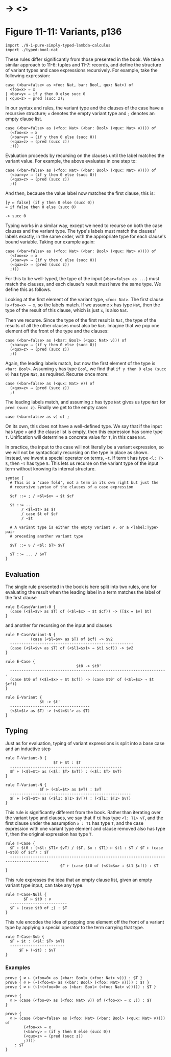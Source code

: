 # → <>
# Figure 11-11: Variants, p136

    import ./9-1-pure-simply-typed-lambda-calculus
    import ./typed-bool-nat

These rules differ significantly from those presented in the book. We take a
similar approach to 11-6: tuples and 11-7: records, and define the structure of
variant types and case expressions recursively. For example, take the following
expression:

    case (<bar=false> as <foo: Nat, bar: Bool, qux: Nat>) of
      <foo=x> ⇒ x
    | <bar=y> ⇒ if y then 0 else succ 0
    | <qux=z> ⇒ pred (succ z);

In our syntax and rules, the variant type and the clauses of the case have a
recursive structure; `ν` denotes the empty variant type and `;` denotes an empty
clause list.

    case (<bar=false> as (<foo: Nat> (<bar: Bool> (<qux: Nat> ν)))) of
      (<foo=x> ⇒ x
      (<bar=y> ⇒ (if y then 0 else (succ 0))
      (<qux=z> ⇒ (pred (succ z))
      ;)))

Evaluation proceeds by recursing on the clauses until the label matches the
variant value. For example, the above evaluates in one step to:

    case (<bar=false> as (<foo: Nat> (<bar: Bool> (<qux: Nat> ν)))) of
      (<bar=y> ⇒ (if y then 0 else (succ 0))
      (<qux=z> ⇒ (pred (succ z))
      ;))

And then, because the value label now matches the first clause, this is:

    [y ↦ false] (if y then 0 else (succ 0))
    = if false then 0 else (succ 0)

    -> succ 0

Typing works in a similar way, except we need to recurse on both the case
clauses and the variant type. The type's labels must match the clauses' labels
exactly, in the same order, with the appropriate type for each clause's bound
variable. Taking our example again:

    case (<bar=false> as (<foo: Nat> (<bar: Bool> (<qux: Nat> ν)))) of
      (<foo=x> ⇒ x
      (<bar=y> ⇒ (if y then 0 else (succ 0))
      (<qux=z> ⇒ (pred (succ z))
      ;)))

For this to be well-typed, the type of the input (`<bar=false> as ...`) must
match the clauses, and each clause's result must have the same type. We define
this as follows.

Looking at the first element of the variant type, `<foo: Nat>`. The first clause
is `<foo=x> ⇒ x`, so the labels match. If we assume `x` has type `Nat`, then the
type of the result of this clause, which is just `x`, is also `Nat`.

Then we recurse. Since the type of the first result is `Nat`, the type of the
results of all the other clauses must also be `Nat`. Imagine that we pop one
element off the front of the type and the clauses:

    case (<bar=false> as (<bar: Bool> (<qux: Nat> ν))) of
      (<bar=y> ⇒ (if y then 0 else (succ 0))
      (<qux=z> ⇒ (pred (succ z))
      ;))

Again, the leading labels match, but now the first element of the type is `<bar:
Bool>`. Assuming `y` has type `Bool`, we find that `if y then 0 else (succ 0)`
has type `Nat`, as required. Recurse once more:

    case (<bar=false> as (<qux: Nat> ν)) of
      (<qux=z> ⇒ (pred (succ z))
      ;)

The leading labels match, and assuming `z` has type `Nat` gives us type `Nat`
for `pred (succ z)`. Finally we get to the empty case:

    case (<bar=false> as ν) of ;

On its own, this does not have a well-defined type. We say that if the input has
type `ν` and the clause list is empty, then this expression has some type `T`.
Unification will determine a concrete value for `T`, in this case `Nat`.

In practice, the input to the case will not literally be a variant expression,
so we will not be syntactically recursing on the type in place as shown.
Instead, we invent a special operator on terms, `~t`. If term t has type `<l: T>
S`, then `~t` has type `S`. This lets us recurse on the variant type of the
input term without knowing its internal structure.

    syntax {
      # This is a 'case fold', not a term in its own right but just the
      # recursive syntax of the clauses of a case expression

      $cf ::= ; / <$l=$x> ⇒ $t $cf

      $t ::= ...
           / <$l=$t> as $T
           / case $t of $cf
           / ~$t

      # A variant type is either the empty variant ν, or a <label:Type> pair
      # preceding another variant type

      $vT ::= ν / <$l: $T> $vT

      $T ::= ... / $vT
    }


## Evaluation

The single rule presented in the book is here split into two rules, one for
evaluating the result when the leading label in a term matches the label of the
first clause

    rule E-CaseVariant-0 {
      (case (<$l=$v> as $T) of (<$l=$x> ⇒ $t $cf)) -> ([$x ↦ $v] $t)
    }

and another for recursing on the input and clauses

    rule E-CaseVariant-N {
               (case (<$l=$v> as $T) of $cf) -> $v2
      ------------------------------------------------------
      (case (<$l=$v> as $T) of (<$l1=$x1> ⇒ $t1 $cf)) -> $v2
    }

    rule E-Case {
                                   $t0 -> $t0'
      ---------------------------------------------------------------------
      (case $t0 of (<$l=$x> ⇒ $t $cf)) -> (case $t0' of (<$l=$x> ⇒ $t $cf))
    }

    rule E-Variant {
                   $t -> $t'
      -----------------------------------
      (<$l=$t> as $T) -> (<$l=$t'> as $T)
    }


## Typing

Just as for evaluation, typing of variant expressions is split into a base case
and an inductive step

    rule T-Variant-0 {
                         $Γ ⊢ $t : $T
      -------------------------------------------------
      $Γ ⊢ (<$l=$t> as (<$l: $T> $vT)) : (<$l: $T> $vT)
    }

    rule T-Variant-N {
                   $Γ ⊢ (<$l=$t> as $vT) : $vT
      -----------------------------------------------------
      $Γ ⊢ (<$l=$t> as (<$l1: $T1> $vT)) : (<$l1: $T1> $vT)
    }

This rule is significantly different from the book. Rather than iterating over
the variant type and clauses, we say that if `t0` has type `<l: T1> vT`, and the
first clause under the assumption `x : T1` has type `T`, and the case expression
with one variant type element and clause removed also has type `T`, then the
original expression has type `T`.

    rule T-Case {
      $Γ ⊢ $t0 : (<$l: $T1> $vT) / ($Γ, $x : $T1) ⊢ $t1 : $T / $Γ ⊢ (case (~$t0) of $cf) : $T
      ---------------------------------------------------------------------------------------
                            $Γ ⊢ (case $t0 of (<$l=$x> ⇒ $t1 $cf)) : $T
    }

This rule expresses the idea that an empty clause list, given an empty variant
type input, can take any type.

    rule T-Case-Null {
            $Γ ⊢ $t0 : ν
      -------------------------
      $Γ ⊢ (case $t0 of ;) : $T
    }

This rule encodes the idea of popping one element off the front of a variant
type by applying a special operator to the term carrying that type.

    rule T-Case-Sub {
      $Γ ⊢ $t : (<$l: $T> $vT)
      ------------------------
          $Γ ⊢ (~$t) : $vT
    }


### Examples

    prove { ∅ ⊢ (<foo=0> as (<bar: Bool> (<foo: Nat> ν))) : $T }
    prove { ∅ ⊢ (~(<foo=0> as (<bar: Bool> (<foo: Nat> ν)))) : $T }
    prove { ∅ ⊢ (~(~(<foo=0> as (<bar: Bool> (<foo: Nat> ν))))) : $T }

    prove {
      ∅ ⊢ (case (<foo=0> as (<foo: Nat> ν)) of (<foo=x> ⇒ x ;)) : $T
    }

    prove {
      ∅ ⊢ (case (<bar=false> as (<foo: Nat> (<bar: Bool> (<qux: Nat> ν)))) of
            (<foo=x> ⇒ x
            (<bar=y> ⇒ (if y then 0 else (succ 0))
            (<qux=z> ⇒ (pred (succ z))
            ;))))
        : $T
    }
